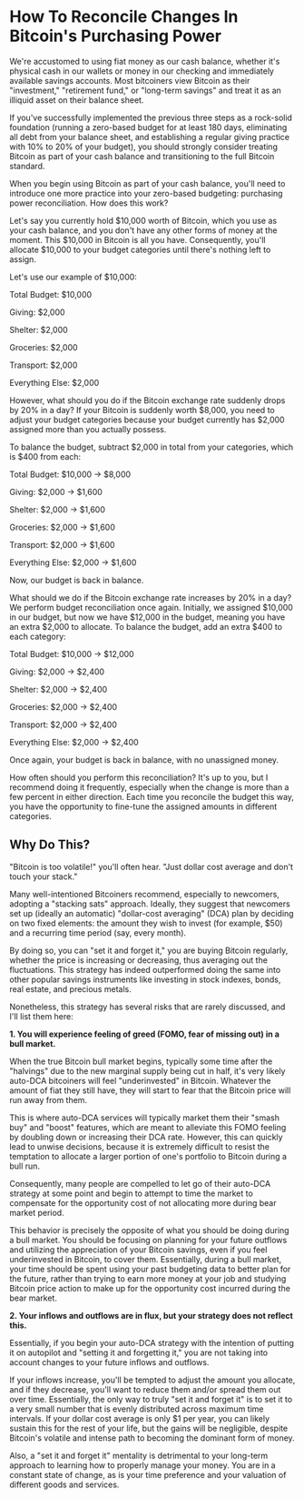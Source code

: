 # How To Reconcile Changes In Bitcoin's Purchasing Power

We're accustomed to using fiat money as our cash balance, whether it's physical cash in our wallets or money in our checking and immediately available savings accounts. Most bitcoiners view Bitcoin as their "investment," "retirement fund," or "long-term savings" and treat it as an illiquid asset on their balance sheet.

If you've successfully implemented the previous three steps as a rock-solid foundation (running a zero-based budget for at least 180 days, eliminating all debt from your balance sheet, and establishing a regular giving practice with 10% to 20% of your budget), you should strongly consider treating Bitcoin as part of your cash balance and transitioning to the full Bitcoin standard.

When you begin using Bitcoin as part of your cash balance, you'll need to introduce one more practice into your zero-based budgeting: purchasing power reconciliation. How does this work?

Let's say you currently hold $10,000 worth of Bitcoin, which you use as your cash balance, and you don't have any other forms of money at the moment. This $10,000 in Bitcoin is all you have. Consequently, you'll allocate $10,000 to your budget categories until there's nothing left to assign.

Let's use our example of $10,000:

Total Budget: $10,000

Giving: $2,000

Shelter: $2,000

Groceries: $2,000

Transport: $2,000

Everything Else: $2,000

However, what should you do if the Bitcoin exchange rate suddenly drops by 20% in a day? If your Bitcoin is suddenly worth $8,000, you need to adjust your budget categories because your budget currently has $2,000 assigned more than you actually possess.

To balance the budget, subtract $2,000 in total from your categories, which is $400 from each:

Total Budget: $10,000 -> $8,000

Giving: $2,000 -> $1,600

Shelter: $2,000 -> $1,600

Groceries: $2,000 -> $1,600

Transport: $2,000 -> $1,600

Everything Else: $2,000 -> $1,600

Now, our budget is back in balance.

What should we do if the Bitcoin exchange rate increases by 20% in a day? We perform budget reconciliation once again. Initially, we assigned $10,000 in our budget, but now we have $12,000 in the budget, meaning you have an extra $2,000 to allocate. To balance the budget, add an extra $400 to each category:

Total Budget: $10,000 -> $12,000

Giving: $2,000 -> $2,400

Shelter: $2,000 -> $2,400

Groceries: $2,000 -> $2,400

Transport: $2,000 -> $2,400

Everything Else: $2,000 -> $2,400

Once again, your budget is back in balance, with no unassigned money.

How often should you perform this reconciliation? It's up to you, but I recommend doing it frequently, especially when the change is more than a few percent in either direction. Each time you reconcile the budget this way, you have the opportunity to fine-tune the assigned amounts in different categories.

## Why Do This?

"Bitcoin is too volatile!" you'll often hear. "Just dollar cost average and don't touch your stack."

Many well-intentioned Bitcoiners recommend, especially to newcomers, adopting a "stacking sats" approach. Ideally, they suggest that newcomers set up (ideally an automatic) "dollar-cost averaging" (DCA) plan by deciding on two fixed elements: the amount they wish to invest (for example, $50) and a recurring time period (say, every month).&#x20;

By doing so, you can "set it and forget it," you are buying Bitcoin regularly, whether the price is increasing or decreasing, thus averaging out the fluctuations. This strategy has indeed outperformed doing the same into other popular savings instruments like investing in stock indexes, bonds, real estate, and precious metals.

Nonetheless, this strategy has several risks that are rarely discussed, and I'll list them here:

**1. You will experience feeling of greed (FOMO, fear of missing out) in a bull market.**&#x20;

When the true Bitcoin bull market begins, typically some time after the "halvings" due to the new marginal supply being cut in half, it's very likely auto-DCA bitcoiners will feel "underinvested" in Bitcoin. Whatever the amount of fiat they still have, they will start to fear that the Bitcoin price will run away from them.&#x20;

This is where auto-DCA services will typically market them their "smash buy" and "boost" features, which are meant to alleviate this FOMO feeling by doubling down or increasing their DCA rate. However, this can quickly lead to unwise decisions, because it is extremely difficult to resist the temptation to allocate a larger portion of one's portfolio to Bitcoin during a bull run.

Consequently, many people are compelled to let go of their auto-DCA strategy at some point and begin to attempt to time the market to compensate for the opportunity cost of not allocating more during bear market period.

This behavior is precisely the opposite of what you should be doing during a bull market. You should be focusing on planning for your future outflows and utilizing the appreciation of your Bitcoin savings, even if you feel underinvested in Bitcoin, to cover them. Essentially, during a bull market, your time should be spent using your past budgeting data to better plan for the future, rather than trying to earn more money at your job and studying Bitcoin price action to make up for the opportunity cost incurred during the bear market.

**2. Your inflows and outflows are in flux, but your strategy does not reflect this.**&#x20;

Essentially, if you begin your auto-DCA strategy with the intention of putting it on autopilot and "setting it and forgetting it," you are not taking into account changes to your future inflows and outflows.&#x20;

If your inflows increase, you'll be tempted to adjust the amount you allocate, and if they decrease, you'll want to reduce them and/or spread them out over time. Essentially, the only way to truly "set it and forget it" is to set it to a very small number that is evenly distributed across maximum time intervals. If your dollar cost average is only $1 per year, you can likely sustain this for the rest of your life, but the gains will be negligible, despite Bitcoin's volatile and intense path to becoming the dominant form of money.&#x20;

Also, a "set it and forget it" mentality is detrimental to your long-term approach to learning how to properly manage your money. You are in a constant state of change, as is your time preference and your valuation of different goods and services.
